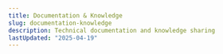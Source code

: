 ```yaml
---
title: Documentation & Knowledge
slug: documentation-knowledge
description: Technical documentation and knowledge sharing
lastUpdated: "2025-04-19"
---
```

